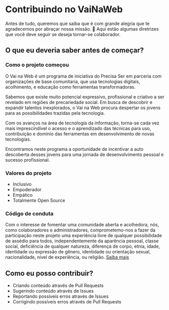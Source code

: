 # Contribuindo no VaiNaWeb

Antes de tudo, queremos que saiba que é com grande alegria que te agradecemos por abraçar nossa missão. :tada: Aqui estão algumas diretrizes que você deve seguir se deseja tornar-se colaborador.

## O que eu deveria saber antes de começar?

### Como o projeto começou

O Vai na Web é um programa de iniciativa do Precisa Ser em parceria com organizações de base comunitaria, que usa tecnologias digitais, acolhimento, e educação como ferramentas transformadoras.

Sabemos que existe muito potencial expressivo, profissional e criativo a ser revelado em regiões de precariedade social. Em busca de descobrir e expandir talentos inexplorados, o Vai na Web procura despertar os jovens para as possibilidades trazidas pela tecnologia. 

Com os avanços na área de tecnologia da informação, torna-se cada vez mais imprescindível o acesso e o aprendizado das técnicas para uso, contribuição e domínio das ferramentas em desenvolvimento de novas tecnologias. 

Encontramos neste programa a oportunidade de incentivar a auto descoberta desses jovens para uma jornada de desenvolvimento pessoal e sucesso profissional.

### Valores do projeto

* Inclusivo
* Empoderador
* Empático
* Totalmente Open Source

### Código de conduta

Com o interesse de fomentar uma comunidade aberta e acolhedora, nós, como colaboradores e administradores, comprometemo-nos a fazer da participação neste projeto uma experiência livre de qualquer possibilidade de assédio para todos, independentemente da aparência pessoal, classe social, deficiência de qualquer natureza, diferença de corpo, etnia, idade, identidade ou expressão de gênero, identidade ou orientação sexual, nacionalidade, nível de experiência, ou religião. [Saiba mais](CODE_OF_CONDUCT.md)

## Como eu posso contribuir?

* Criando conteúdo através de Pull Requests
* Sugerindo conteúdo através de Issues
* Reportando possíveis erros através de Issues
* Corrigindo possíveis erros através de Pull Requests
